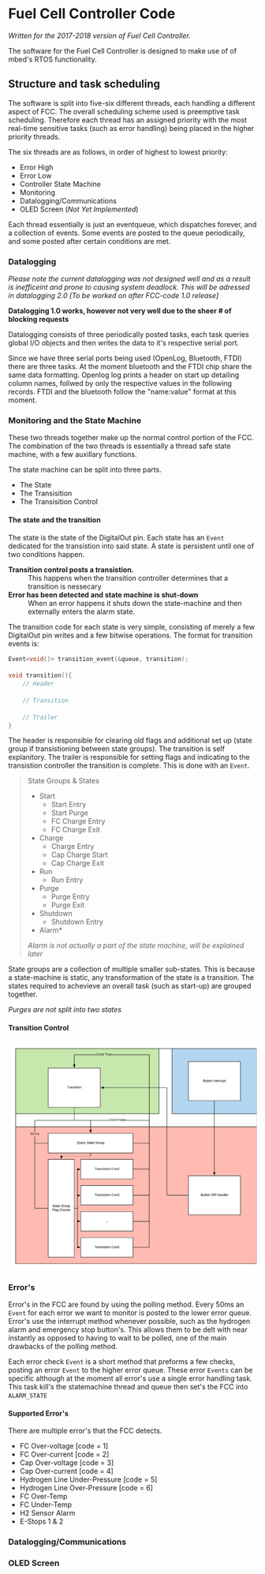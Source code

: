 # Fuel Cell Controller Code
*Written for the 2017-2018 version of Fuel Cell Controller.*


The software for the Fuel Cell Controller is designed to make use of of mbed's RTOS functionality.


## Structure and task scheduling
The software is split into five-six different threads, each handling a different aspect of FCC. The overall scheduling scheme used is preemptive task scheduling. Therefore each thread has an assigned priority with the most real-time sensitive tasks (such as error handling) being placed in the higher priority threads.


The six threads are as follows, in order of highest to lowest priority:

* Error High
* Error Low
* Controller State Machine
* Monitoring
* Datalogging/Communications
* OLED Screen (*Not Yet Implemented*)

Each thread essentially is just an eventqueue, which dispatches forever, and a collection of events. Some events are posted to the queue periodically, and some posted after certain conditions are met.

### Datalogging
*Please note the current datalogging was not designed well and as a result is inefficeint and prone to causing system deadlock. This will be adressed in datalogging 2.0 [To be worked on after FCC-code 1.0 release]*

**Datalogging 1.0 works, however not very well due to the sheer # of blocking requests**

Datalogging consists of three periodically posted tasks, each task queries global I/O objects and then writes the data to it's respective serial port.

Since we have three serial ports being used (OpenLog, Bluetooth, FTDI) there are three tasks. At the moment bluetooth and the FTDI chip share the same data formatting. Openlog log prints a header on start up detailing column names, follwed by only the respective values in the following records. FTDI and the bluetooth follow the "name:value" format at this moment.

### Monitoring and the State Machine
These two threads together make up the normal control portion of the FCC. The combination of the two threads is essentially a thread safe state machine, with a few auxillary functions.

The state machine can be split into three parts.
* The State
* The Transisition
* The Transisition Control

#### The state and the transition
The state is the state of the DigitalOut pin. Each state has an `Event` dedicated for the transistion into said state. A state is persistent until one of two conditions happen.

<dl>
    <dt><b>Transition control posts a transistion.</b></dt>
    <dd>This happens when the transition controller determines that a transition is nessecary</dd>
    <dt><b>Error has been detected and state machine is shut-down</b></dt>
    <dd>When an error happens it shuts down the state-machine and then externally enters the alarm state.</dd>
</dl>

The transition code for each state is very simple, consisting of merely a few DigitalOut pin writes and a few bitwise operations. The format for transition events is:
```C++
Event<void()> transition_event(&queue, transition);

void transition(){
    // Header
    
    // Transition

    // Trailer
}
```
The header is responsible for clearing old flags and additional set up (state group if transistioning between state groups). The transition is self explanitory. The trailer is responsible for setting flags and indicating to the transistion controller the transition is complete. This is done with an `Event`.

> State Groups & States
> * Start 
>   * Start Entry
>   * Start Purge
>   * FC Charge Entry
>   * FC Charge Exit
> * Charge
>   * Charge Entry
>   * Cap Charge Start
>   * Cap Charge Exit
> * Run
>   * Run Entry
> * Purge
>   * Purge Entry
>   * Purge Exit
> * Shutdown
>   * Shutdown Entry
> * Alarm*
>
>*Alarm is not actually a part of the state machine, will be explained later*

State groups are a collection of multiple smaller sub-states. This is because a state-machine is static, any transformation of the state is a transition. The states required to achevieve an overall task (such as start-up) are grouped together.

*Purges are not split into two states*

#### Transition Control
<img src="tranc.jpeg" alt="Drawing" style="width: 600px;" align="middle"/>

### Error's
Error's in the FCC are found by using the polling method. Every 50ms an `Event` for each error we want to monitor is posted to the lower error queue. Error's use the interrupt method whenever possible, such as the hydrogen alarm and emergency stop button's. This allows them to be delt with near instantly as opposed to having to wait to be polled, one of the main drawbacks of the polling method.

Each error check `Event` is a short method that preforms a few checks, posting an error `Event` to the higher error queue. These error `Events` can be specific although at the moment all error's use a single error handling task. This task kill's the statemachine thread and queue then set's the FCC into `ALARM_STATE`

#### Supported Error's
There are multiple error's that the FCC detects.
* FC Over-voltage [code = 1]
* FC Over-current [code = 2]
* Cap Over-voltage [code = 3]
* Cap Over-current [code = 4]
* Hydrogen Line Under-Pressure [code = 5]
* Hydrogen Line Over-Pressure [code = 6]
* FC Over-Temp
* FC Under-Temp
* H2 Sensor Alarm
* E-Stops 1 & 2

### Datalogging/Communications

### OLED Screen
